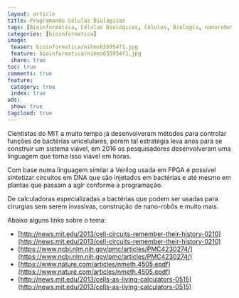 ```yaml
---
layout: article
title: Programando Células Biológicas
tags: [Bioinformática, Células Biológicas, Células, Biologia, nanorobotica]
categories: [bioinformatica]
image:
 teaser: bioinformatica/nihms635954f1.jpg
 feature: bioinformatica/nihms635954f1.jpg
 share: true
toc: true
comments: true
feature:
 category: true
 index: true
ads: 
 show: true
tagcloud: true
---
```


Cientistas do MIT a muito tempo já desenvolveram métodos para controlar funções de bactérias unicelulares, porém tal estratégia leva anos para se construir um sistema viável, em 2016 os pesquisadores desenvolveram uma linguagem que torna isso viável em horas.

<!--more-->

Com base numa linguagem similar a Verilog usada em FPGA é possível sintetizar circuitos em DNA que são injetados em bactérias e até mesmo em plantas que passam a agir conforme a programação.

De calculadoras especializadas a bactérias que podem ser usadas para cirurgias sem serem invasivas, construção de nano-robôs e muito mais.

Abaixo alguns links sobre o tema:

* [http://news.mit.edu/2013/cell-circuits-remember-their-history-0210](http://news.mit.edu/2013/cell-circuits-remember-their-history-0210)
* [https://www.ncbi.nlm.nih.gov/pmc/articles/PMC4230274/](https://www.ncbi.nlm.nih.gov/pmc/articles/PMC4230274/)
* [https://www.nature.com/articles/nmeth.4505.epdf](https://www.nature.com/articles/nmeth.4505.epdf)
* [http://news.mit.edu/2013/cells-as-living-calculators-0515](http://news.mit.edu/2013/cells-as-living-calculators-0515)